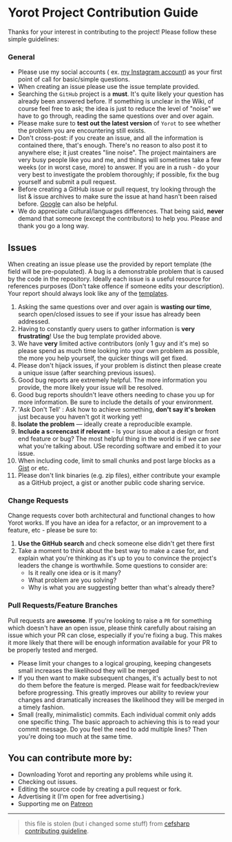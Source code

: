 # Yorot Project Contribution Guide
Thanks for your interest in contributing to the project! Please follow these simple guidelines:

### General
- Please use my social accounts ( ex. [my Instagram account](https://instagram.com/haltroy_)) as your first point of call for basic/simple questions.
- When creating an issue please use the issue template provided.
- Searching the `GitHub` project is a **must**. It's quite likely your question has already been answered before. If something is unclear in the Wiki, of course feel free to ask; the idea is just to reduce the level of "noise" we have to go through, reading the same questions over and over again.
- Please make sure to **test out the latest version** of `Yorot` to see whether the problem you are encountering still exists.
- Don't cross-post: if you create an issue, and all the information is contained there, that's enough. There's no reason to also post it to anywhere else; it just creates "line noise". The project maintainers are very busy people like you and me, and things will sometimes take a few weeks (or in worst case, more) to answer. If you are in a rush - do your very best to investigate the problem thoroughly; if possible, fix the bug yourself and submit a pull request.
- Before creating a GitHub issue or pull request, try looking through the list & issue archives to make sure the issue at hand hasn't been raised before. [Google](http://www.google.com) can also be helpful.
- We do appreciate cultural/languages differences. That being said, **never** demand that someone (except the contributors) to help you. Please and thank you go a long way.

## Issues
When creating an issue please use the provided by report template (the field will be pre-populated). A bug is a demonstrable problem that is caused by the code in the repository. Ideally each issue is a useful resource for references purposes (Don't take offence if someone edits your description). Your report should always look like any of the [templates](https://github.com/Haltroy/Yorot/tree/master/.github/ISSUE_TEMPLATE).

1. Asking the same questions over and over again is **wasting our time**, search open/closed issues to see if your issue has already been addressed.
2. Having to constantly query users to gather information is **very frustrating**! Use the bug template provided above.
3. We have **very** limited active contributors (only 1 guy and it's me) so please spend as much time looking into your own problem as possible, the more you help yourself, the quicker things will get fixed.
4. Please don't hijack issues, if your problem is distinct then please create a unique issue (after searching previous issues).
5. Good bug reports are extremely helpful. The more information you provide, the more likely your issue will be resolved.
6. Good bug reports shouldn't leave others needing to chase you up for more information. Be sure to include the
details of your environment.
7. 'Ask Don't Tell' : Ask how to achieve something, **don't say it's broken** just because you haven't got it working yet!
8. **Isolate the problem** &mdash; ideally create a reproducible example.
9. **Include a screencast if relevant** - Is your issue about a design or front end feature or bug? The most helpful thing in the world is if we can *see* what you're talking about. USe recording software and embed it to your issue.
10. When including code, limit to small chunks and post large blocks as a [Gist](http://gist.github.com/) or etc.
11. Please don't link binaries (e.g. zip files), either contribute your example as a GitHub project, a gist or another public code sharing service.

### Change Requests

Change requests cover both architectural and functional changes to how Yorot works. If you have an idea for a refactor, or an improvement to a feature, etc - please be sure to:

1. **Use the GitHub search** and check someone else didn't get there first
2. Take a moment to think about the best way to make a case for, and explain what you're thinking as it's up to you to convince the project's leaders the change is worthwhile. Some questions to consider are:
    - Is it really one idea or is it many?
    - What problem are you solving?
    - Why is what you are suggesting better than what's already there?

### Pull Requests/Feature Branches

Pull requests are **awesome**. If you're looking to raise a `PR` for something which doesn't have an open issue, please think carefully about raising an issue which your PR can close, especially if you're fixing a bug. This makes it more likely that there will be enough information available for your PR to be properly tested and merged.

- Please limit your changes to a logical grouping, keeping changesets small increases the likelihood they will be merged
- If you then want to make subsequent changes, it's actually best to not do them before the feature is merged. Please wait for feedback/review before progressing. This greatly improves our ability to review your changes and dramatically increases the likelihood they will be merged in a timely fashion.
- Small (really, minimalistic) commits. Each individual commit only adds one specific thing. The basic approach to achieving this is to read your commit message. Do you feel the need to add multiple lines? Then you're doing too much at the same time.


## You can contribute more by:
 - Downloading Yorot and reporting any problems while using it.
 - Checking out issues.
 - Editing the source code by creating a pull request or fork.
 - Advertising it (I'm open for free advertising.)
 - Supporting me on [Patreon](https://www.patreon.com/haltroy)
---
> this file is stolen (but i changed some stuff) from [cefsharp contributing guideline](https://raw.githubusercontent.com/cefsharp/CefSharp/master/CONTRIBUTING.md).
